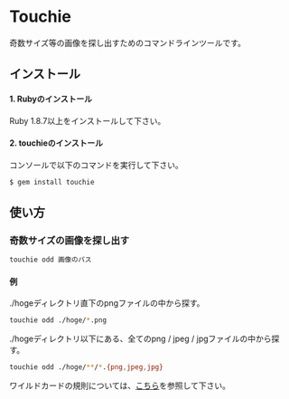 # Touchie

奇数サイズ等の画像を探し出すためのコマンドラインツールです。

## インストール

#### 1. Rubyのインストール

Ruby 1.8.7以上をインストールして下さい。

#### 2. touchieのインストール

コンソールで以下のコマンドを実行して下さい。

```bash
$ gem install touchie
```

## 使い方

### 奇数サイズの画像を探し出す

```bash
touchie odd 画像のパス
```

#### 例

./hogeディレクトリ直下のpngファイルの中から探す。

```bash
touchie odd ./hoge/*.png
```

./hogeディレクトリ以下にある、全てのpng / jpeg / jpgファイルの中から探す。

```bash
touchie odd ./hoge/**/*.{png,jpeg,jpg}
```

ワイルドカードの規則については、[こちら](http://docs.ruby-lang.org/ja/1.9.3/method/Dir/s/glob.html)を参照して下さい。

